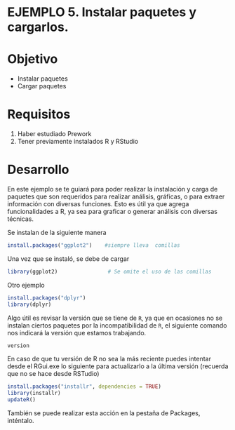 # EJEMPLO 5. Instalar paquetes y cargarlos. 

# Objetivo
- Instalar paquetes
- Cargar paquetes

# Requisitos
1. Haber estudiado Prework
2. Tener previamente instalados R y RStudio

# Desarrollo
En este ejemplo se te guiará para poder realizar la instalación y carga de paquetes que son requeridos para realizar análisis, gráficas, o para extraer información con diversas funciones. Esto es útil ya que agrega funcionalidades a R, ya sea para graficar o generar análisis con diversas técnicas.

Se instalan de la siguiente manera

```R
install.packages("ggplot2")    #siempre lleva  comillas
```
Una vez que se instaló, se debe de cargar 
```R
library(ggplot2)                # Se omite el uso de las comillas
```
Otro ejemplo
```R
install.packages("dplyr")
library(dplyr)
```

Algo útil es revisar la versión que se tiene de `R`, ya que en ocasiones no se instalan ciertos paquetes por la incompatibilidad de `R`, el siguiente comando nos indicará la versión que estamos trabajando.

```R
version
```

En caso de que tu versión de R no sea la más reciente puedes intentar desde el RGui.exe lo siguiente para actualizarlo a la última versión (recuerda que no se hace desde RSTudio)

```R
install.packages("installr", dependencies = TRUE)
library(installr)
updateR()
```

También se puede realizar esta acción en la pestaña de Packages, inténtalo.
